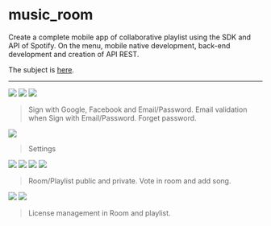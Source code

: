 # music_room

Create a complete mobile app of collaborative playlist using the SDK and API of Spotify. On the menu, mobile native development, back-end development and creation of API REST.

The subject is [here](./subject_musicRoom.pdf).

---
<img src="./ImagesReadme/HomeUnl.png">
<img src="./ImagesReadme/signup.png">
<img src="./ImagesReadme/signin.png">

> Sign with Google, Facebook and Email/Password.
> Email validation when Sign with Email/Password.
> Forget password.

<img src="./ImagesReadme/settings.png">

>Settings

<img src="./ImagesReadme/list.png">

<img src="./ImagesReadme/createRoom.png">
<img src="./ImagesReadme/roomwithoutSearch.png">
<img src="./ImagesReadme/roomwithSearch.png">

> Room/Playlist public and private.
> Vote in room and add song.

<img src="./ImagesReadme/Invitation+List.png">
<img src="./ImagesReadme/RightLicense.png">

> License management in Room and playlist.
 
